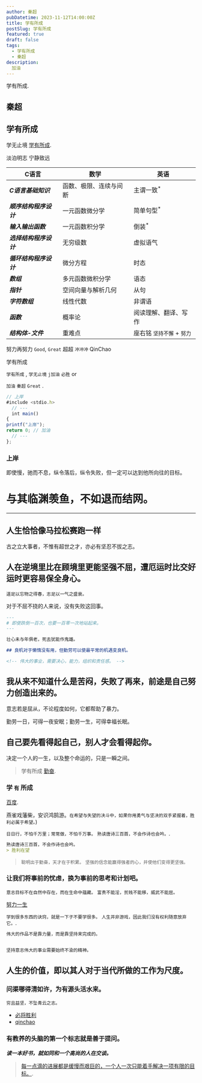 ```yaml
---
author: 秦超
pubDatetime: 2023-11-12T14:00:00Z
title: 学有所成
postSlug: 学有所成
featured: true
draft: false
tags:
  - 学有所成
  - 秦超
description:
  加油
---
```


学有所成.

## 秦超

## 学有所成

学无止境 [学有所成](https://43322.cn/).

淡泊明志 宁静致远

| C语言           | 数学                                                                     | 英语                                        |
| ------------------ | ------------------------------------------------------------------------------- | --------------------------------------------- |
| **_C语言基础知识_**        | 函数、极限、连续与间断                                                         | 主谓一致<sup>\*</sup>                         |
| **_顺序结构程序设计_**  | 一元函数微分学 | 简单句型<sup>\*</sup>                         |
| **_输入输出函数_**  | 一元函数积分学                                          | 倒装<sup>\*</sup>                         |
| **_选择结构程序设计_**       | 无穷级数                                                             | 虚拟语气                         |
| **_循环结构程序设计_**     | 微分方程                             | 时态                     |
| **_数组_**     | 多元函数微积分学               | 语态                               |
| **_指针_**        | 空间向量与解析几何                                                   | 从句                               |
| **_字符数组_**         | 线性代数                   | 非谓语                              |
| **_函数_**      | 概率论                  | 阅读理解、翻译、写作  |
| **_结构体-文件_** | 重难点   | 座右铭 `坚持不懈` + `努力` |

努力再努力 `Good`, `Great` 超超 `冲冲冲` QinChao

学有所成

`学有所成` , `学无止境` `j加油`  `必胜` or ``  `` 

`加油` `秦超` `Great` .

```ts
// 上岸
#include <stdio.h>
  // ---
  int main()
{
printf("上岸");
return 0; // 加油
  // ---
};
```

### 上岸

即使慢，驰而不息，纵令落后，纵令失败，但一定可以达到他所向往的目标。

# 与其临渊羡鱼，不如退而结网。
---
人生恰恰像马拉松赛跑一样
---
古之立大事者，不惟有超世之才，亦必有坚忍不拔之志。

## 人在逆境里比在顾境里更能坚强不屈，遭厄运时比交好运时更容易保全身心。

`道足以忘物之得春，志足以一气之盛衰。` 

对于不屈不挠的人来说，没有失败这回事。

```md 鸟欲高飞先振翅，人求上进先读书。
---
# 即使跌倒一百次，也要一百零一次地站起来。
---

壮心未与年俱老，死去犹能作鬼雄。

## 良机对于懒惰没有用，但勤劳可以使最平常的机遇变良机。

<!-- 伟大的事业，需要决心，能力，组织和责任感。 -->
```

## 我从来不知道什么是苦闷，失败了再来，前途是自己努力创造出来的。

意志若是屈从，不论程度如何，它都帮助了暴力。

勤劳一日，可得一夜安眠；勤劳一生，可得幸福长眠。

## 自己要先看得起自己，别人才会看得起你。

决定一个人的一生，以及整个命运的，只是一瞬之间。

> 学有所成 [勤奋](https://43322.cn).

### 学 `有` 所成

 [百度](https://baidu.com/).

燕雀戏藩柴，安识鸿鹄游。`在希望与失望的决斗中，如果你用勇气与坚决的双手紧握着，胜利必属于希望。`) 

`日日行，不怕千万里；常常做，不怕千万事。`  `熟读唐诗三百首，不会作诗也会吟。`.

```md
熟读唐诗三百首，不会作诗也会吟。
> 胜利在望

```

> `聪明出于勤奋，天才在于积累。` `坚强的信念能赢得强者的心，并使他们变得更坚强。` 

### 让我们将事前的忧虑，换为事前的思考和计划吧。

`意志目标不在自然中存在，而在生命中蕴藏。` `富贵不能淫，贫贱不能移，威武不能屈。` 

  [努力一生](https://www.43322.cn) 

`学到很多东西的诀窍，就是一下子不要学很多。`   `人生并非游戏，因此我们没有权利随意放弃它。`.

```md
伟大的作品不是靠力量，而是靠坚持来完成的。


坚持意志伟大的事业需要始终不渝的精神。
```

## 人生的价值，即以其人对于当代所做的工作为尺度。

### 问渠哪得清如许，为有源头活水来。

`穷且益坚，不坠青云之志。`


- [必将胜利](https://43322.cn/)
- [qinchao](https://43322.cn/)

### 有教养的头脑的第一个标志就是善于提问。

 **_读一本好书，就如同和一个高尚的人在交谈。_** 

>  [每一点滴的进展都是缓慢而艰巨的，一个人一次只能着手解决一项有限的目标。](https://43322.cn/).
